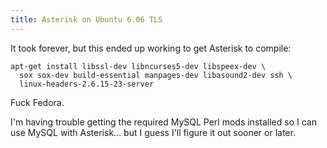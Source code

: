 ```yaml
---
title: Asterisk on Ubuntu 6.06 TLS
---
```


It took forever, but this ended up working to get Asterisk to compile:

```
apt-get install libssl-dev libncurses5-dev libspeex-dev \
  sox sox-dev build-essential manpages-dev libasound2-dev ssh \
  linux-headers-2.6.15-23-server
```

Fuck Fedora.

I'm having trouble getting the required MySQL Perl mods installed so I can use
MySQL with Asterisk... but I guess I'll figure it out sooner or later.

